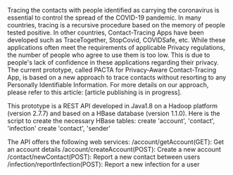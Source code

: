 Tracing the contacts with people identified as carrying the coronavirus is essential to control the spread of the COVID-19 pandemic. In many countries, tracing is a recursive procedure based on the memory of people tested positive. In other countries, Contact-Tracing Apps have been developed such as TraceTogether, StopCovid, COVIDSafe, etc. While these applications often meet the requirements of applicable Privacy regulations, the number of people who agree to use them is too low. This is due to people's lack of confidence in these applications regarding their privacy. The current prototype, called PACTA for Privacy-Aware Contact-Tracing App, is based on a new approach to trace contacts without resorting to any Personally Identifiable Information. For more details on our approach, please refer to this article: [article publishing  is in progress].

This prototype is a REST API developed in Java1.8 on a Hadoop platform (version 2.7.7) and based on a HBase database (version 1.1.0). Here is the script to create the necessary HBase tables:
create 'account', 'contact', 'infection'
create 'contact', 'sender'

The API offers the following web services:
/account/getAccount(GET): Get an account details
/account/createAccount(POST):	Create a new account
/contact/newContact(POST):	Report a new contact between users
/infection/reportInfection(POST):	Report a new infection for a user

